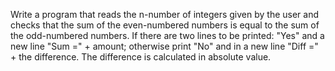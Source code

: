 Write a program that reads the n-number of integers given by the user and checks that the sum of the even-numbered numbers is equal to the sum of the odd-numbered numbers. If there are two lines to be printed: "Yes" and a new line "Sum =" + amount; otherwise print "No" and in a new line "Diff =" + the difference. The difference is calculated in absolute value.

